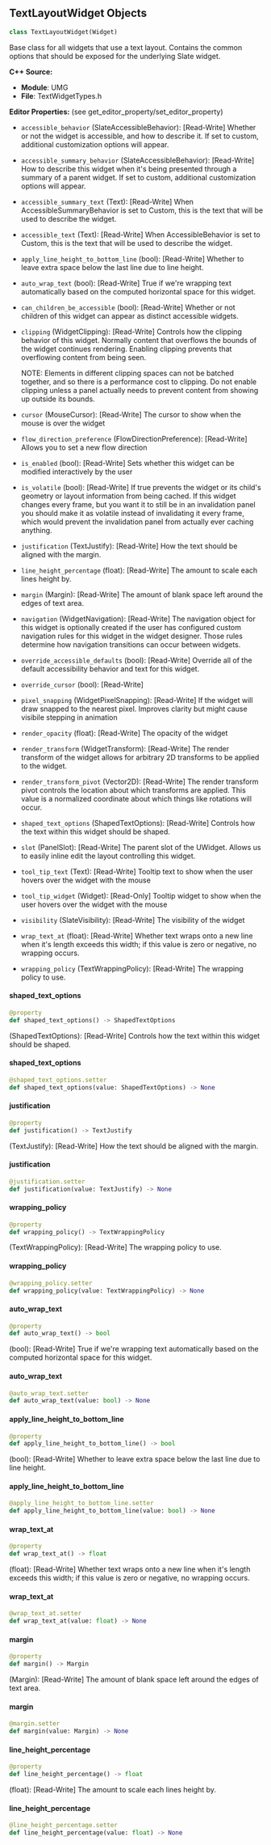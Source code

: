## TextLayoutWidget Objects

```python
class TextLayoutWidget(Widget)
```

Base class for all widgets that use a text layout.
Contains the common options that should be exposed for the underlying Slate widget.

**C++ Source:**

- **Module**: UMG
- **File**: TextWidgetTypes.h

**Editor Properties:** (see get_editor_property/set_editor_property)

- ``accessible_behavior`` (SlateAccessibleBehavior):  [Read-Write] Whether or not the widget is accessible, and how to describe it. If set to custom, additional customization options will appear.
- ``accessible_summary_behavior`` (SlateAccessibleBehavior):  [Read-Write] How to describe this widget when it's being presented through a summary of a parent widget. If set to custom, additional customization options will appear.
- ``accessible_summary_text`` (Text):  [Read-Write] When AccessibleSummaryBehavior is set to Custom, this is the text that will be used to describe the widget.
- ``accessible_text`` (Text):  [Read-Write] When AccessibleBehavior is set to Custom, this is the text that will be used to describe the widget.
- ``apply_line_height_to_bottom_line`` (bool):  [Read-Write] Whether to leave extra space below the last line due to line height.
- ``auto_wrap_text`` (bool):  [Read-Write] True if we're wrapping text automatically based on the computed horizontal space for this widget.
- ``can_children_be_accessible`` (bool):  [Read-Write] Whether or not children of this widget can appear as distinct accessible widgets.
- ``clipping`` (WidgetClipping):  [Read-Write] Controls how the clipping behavior of this widget.  Normally content that overflows the
  bounds of the widget continues rendering.  Enabling clipping prevents that overflowing content
  from being seen.

  NOTE: Elements in different clipping spaces can not be batched together, and so there is a
  performance cost to clipping.  Do not enable clipping unless a panel actually needs to prevent
  content from showing up outside its bounds.
- ``cursor`` (MouseCursor):  [Read-Write] The cursor to show when the mouse is over the widget
- ``flow_direction_preference`` (FlowDirectionPreference):  [Read-Write] Allows you to set a new flow direction
- ``is_enabled`` (bool):  [Read-Write] Sets whether this widget can be modified interactively by the user
- ``is_volatile`` (bool):  [Read-Write] If true prevents the widget or its child's geometry or layout information from being cached.  If this widget
  changes every frame, but you want it to still be in an invalidation panel you should make it as volatile
  instead of invalidating it every frame, which would prevent the invalidation panel from actually
  ever caching anything.
- ``justification`` (TextJustify):  [Read-Write] How the text should be aligned with the margin.
- ``line_height_percentage`` (float):  [Read-Write] The amount to scale each lines height by.
- ``margin`` (Margin):  [Read-Write] The amount of blank space left around the edges of text area.
- ``navigation`` (WidgetNavigation):  [Read-Write] The navigation object for this widget is optionally created if the user has configured custom
  navigation rules for this widget in the widget designer.  Those rules determine how navigation transitions
  can occur between widgets.
- ``override_accessible_defaults`` (bool):  [Read-Write] Override all of the default accessibility behavior and text for this widget.
- ``override_cursor`` (bool):  [Read-Write]
- ``pixel_snapping`` (WidgetPixelSnapping):  [Read-Write] If the widget will draw snapped to the nearest pixel.  Improves clarity but might cause visibile stepping in animation
- ``render_opacity`` (float):  [Read-Write] The opacity of the widget
- ``render_transform`` (WidgetTransform):  [Read-Write] The render transform of the widget allows for arbitrary 2D transforms to be applied to the widget.
- ``render_transform_pivot`` (Vector2D):  [Read-Write] The render transform pivot controls the location about which transforms are applied.
  This value is a normalized coordinate about which things like rotations will occur.
- ``shaped_text_options`` (ShapedTextOptions):  [Read-Write] Controls how the text within this widget should be shaped.
- ``slot`` (PanelSlot):  [Read-Write] The parent slot of the UWidget.  Allows us to easily inline edit the layout controlling this widget.
- ``tool_tip_text`` (Text):  [Read-Write] Tooltip text to show when the user hovers over the widget with the mouse
- ``tool_tip_widget`` (Widget):  [Read-Only] Tooltip widget to show when the user hovers over the widget with the mouse
- ``visibility`` (SlateVisibility):  [Read-Write] The visibility of the widget
- ``wrap_text_at`` (float):  [Read-Write] Whether text wraps onto a new line when it's length exceeds this width; if this value is zero or negative, no wrapping occurs.
- ``wrapping_policy`` (TextWrappingPolicy):  [Read-Write] The wrapping policy to use.

<a id="unreal.TextLayoutWidget.shaped_text_options"></a>

#### shaped_text_options

```python
@property
def shaped_text_options() -> ShapedTextOptions
```

(ShapedTextOptions):  [Read-Write] Controls how the text within this widget should be shaped.

<a id="unreal.TextLayoutWidget.shaped_text_options"></a>

#### shaped_text_options

```python
@shaped_text_options.setter
def shaped_text_options(value: ShapedTextOptions) -> None
```

<a id="unreal.TextLayoutWidget.justification"></a>

#### justification

```python
@property
def justification() -> TextJustify
```

(TextJustify):  [Read-Write] How the text should be aligned with the margin.

<a id="unreal.TextLayoutWidget.justification"></a>

#### justification

```python
@justification.setter
def justification(value: TextJustify) -> None
```

<a id="unreal.TextLayoutWidget.wrapping_policy"></a>

#### wrapping_policy

```python
@property
def wrapping_policy() -> TextWrappingPolicy
```

(TextWrappingPolicy):  [Read-Write] The wrapping policy to use.

<a id="unreal.TextLayoutWidget.wrapping_policy"></a>

#### wrapping_policy

```python
@wrapping_policy.setter
def wrapping_policy(value: TextWrappingPolicy) -> None
```

<a id="unreal.TextLayoutWidget.auto_wrap_text"></a>

#### auto_wrap_text

```python
@property
def auto_wrap_text() -> bool
```

(bool):  [Read-Write] True if we're wrapping text automatically based on the computed horizontal space for this widget.

<a id="unreal.TextLayoutWidget.auto_wrap_text"></a>

#### auto_wrap_text

```python
@auto_wrap_text.setter
def auto_wrap_text(value: bool) -> None
```

<a id="unreal.TextLayoutWidget.apply_line_height_to_bottom_line"></a>

#### apply_line_height_to_bottom_line

```python
@property
def apply_line_height_to_bottom_line() -> bool
```

(bool):  [Read-Write] Whether to leave extra space below the last line due to line height.

<a id="unreal.TextLayoutWidget.apply_line_height_to_bottom_line"></a>

#### apply_line_height_to_bottom_line

```python
@apply_line_height_to_bottom_line.setter
def apply_line_height_to_bottom_line(value: bool) -> None
```

<a id="unreal.TextLayoutWidget.wrap_text_at"></a>

#### wrap_text_at

```python
@property
def wrap_text_at() -> float
```

(float):  [Read-Write] Whether text wraps onto a new line when it's length exceeds this width; if this value is zero or negative, no wrapping occurs.

<a id="unreal.TextLayoutWidget.wrap_text_at"></a>

#### wrap_text_at

```python
@wrap_text_at.setter
def wrap_text_at(value: float) -> None
```

<a id="unreal.TextLayoutWidget.margin"></a>

#### margin

```python
@property
def margin() -> Margin
```

(Margin):  [Read-Write] The amount of blank space left around the edges of text area.

<a id="unreal.TextLayoutWidget.margin"></a>

#### margin

```python
@margin.setter
def margin(value: Margin) -> None
```

<a id="unreal.TextLayoutWidget.line_height_percentage"></a>

#### line_height_percentage

```python
@property
def line_height_percentage() -> float
```

(float):  [Read-Write] The amount to scale each lines height by.

<a id="unreal.TextLayoutWidget.line_height_percentage"></a>

#### line_height_percentage

```python
@line_height_percentage.setter
def line_height_percentage(value: float) -> None
```

<a id="unreal.MultiLineEditableText"></a>